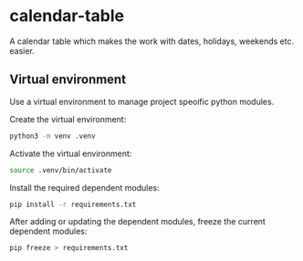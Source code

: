 # calendar-table
A calendar table which makes the work with dates, holidays, weekends etc. easier.

## Virtual environment 
Use a virtual environment to manage project speoific python modules.

Create the virtual environment:
```bash
python3 -m venv .venv
```

Activate the virtual environment:
```bash
source .venv/bin/activate
```

Install the required dependent modules:
````bash
pip install -r requirements.txt
````

After adding or updating the dependent modules, freeze the current dependent modules:
```bash
pip freeze > requirements.txt
```
